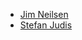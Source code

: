 - [Jim Neilsen](https://blog.jim-nielsen.com/about/)
- [Stefan Judis](https://www.stefanjudis.com/stats/)

